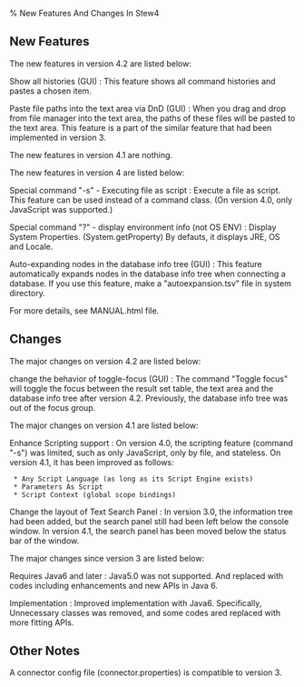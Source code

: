 % New Features And Changes In Stew4


## New Features

The new features in version 4.2 are listed below:

Show all histories (GUI)
:   This feature shows all command histories and pastes a chosen item.

Paste file paths into the text area via DnD (GUI)
:   When you drag and drop from file manager into the text area,
    the paths of these files will be pasted to the text area.
    This feature is a part of the similar feature that had been
    implemented in version 3.


The new features in version 4.1 are nothing.


The new features in version 4 are listed below:

Special command "-s" - Executing file as script
:   Execute a file as script.
    This feature can be used instead of a command class.
    (On version 4.0, only JavaScript was supported.)

Special command "?" - display environment info (not OS ENV)
:   Display System Properties. (System.getProperty)
    By defauts, it displays JRE, OS and Locale.

Auto-expanding nodes in the database info tree (GUI)
:   This feature automatically expands nodes in the database info tree
    when connecting a database.
    If you use this feature, make a "autoexpansion.tsv" file
    in system directory.

For more details, see MANUAL.html file.


## Changes

The major changes on version 4.2 are listed below:

change the behavior of toggle-focus (GUI)
:   The command "Toggle focus" will toggle the focus between the result set
    table, the text area and the database info tree after version 4.2.
    Previously, the database info tree was out of the focus group.


The major changes on version 4.1 are listed below:

Enhance Scripting support
:   On version 4.0, the scripting feature (command "-s") was limited,
    such as only JavaScript, only by file, and stateless.
    On version 4.1, it has been improved as follows:

     * Any Script Language (as long as its Script Engine exists)
     * Parameters As Script
     * Script Context (global scope bindings)


Change the layout of Text Search Panel
:   In version 3.0, the information tree had been added, but the search panel
    still had been left below the console window.
    In version 4.1, the search panel has been moved below the status bar
    of the window.


The major changes since version 3 are listed below:

Requires Java6 and later
:   Java5.0 was not supported.
    And replaced with codes including enhancements and new APIs in Java 6.

Implementation
:   Improved implementation with Java6.
    Specifically, Unnecessary classes was removed, and some codes ared
    replaced with more fitting APIs.


## Other Notes

A connector config file (connector.properties) is compatible to version 3.
